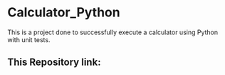 # Calculator_Python
This is a project done to successfully execute a calculator using Python with unit tests.

## This Repository link:
